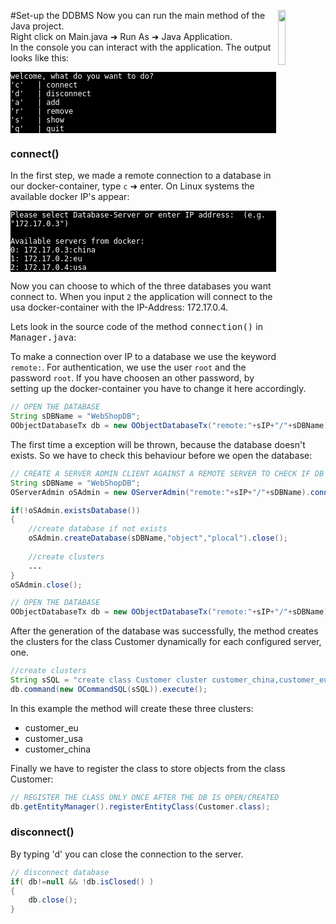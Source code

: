 #Set-up the DDBMS<a><img align="right" width="15%" src="https://github.com/pilleatus/orientdb-tutorial-distributed-database/blob/master/gitbook/images/setup_db.png?raw=true"/></a>
Now you can run the main method of the Java project.  
Right click on Main.java &#x279c; Run As &#x279c; Java Application.<br/>
In the console you can interact with the application. The output looks like this: 

<pre style="background-color:black; color:white"><code>welcome, what do you want to do?
'c'   | connect
'd'   | disconnect
'a'   | add
'r'   | remove
's'   | show
'q'   | quit
</code></pre>

### connect()

In the first step, we made a remote connection to a database in our docker-container, type `c` &#x279c; enter.
On Linux systems the available docker IP's appear:

<pre style="background-color:black; color:white"><code>Please select Database-Server or enter IP address:  (e.g. "172.17.0.3")

Available servers from docker:
0: 172.17.0.3:china
1: 172.17.0.2:eu
2: 172.17.0.4:usa
</code></pre>

Now you can choose to which of the three databases you want connect to.
When you input `2` the application will connect to the usa docker-container with the IP-Address: 172.17.0.4.

Lets look in the source code of the method <tt>connection()</tt> in <tt>Manager.java</tt>:

To make a connection over IP to a database we use the keyword `remote:`. For authentication, we use the user `root` and the password `root`. If you have choosen an other password, by setting up the docker-container you have to change it here accordingly. 

```java
// OPEN THE DATABASE
String sDBName = "WebShopDB";
OObjectDatabaseTx db = new OObjectDatabaseTx("remote:"+sIP+"/"+sDBName).open("root","root"); 
```	
	
The first time a exception will be thrown, because the database doesn't exists. So we have to check this behaviour before we open the database:  

```java				
// CREATE A SERVER ADMIN CLIENT AGAINST A REMOTE SERVER TO CHECK IF DB EXISTS				
String sDBName = "WebShopDB";
OServerAdmin oSAdmin = new OServerAdmin("remote:"+sIP+"/"+sDBName).connect("root","root");

if(!oSAdmin.existsDatabase())
{
	//create database if not exists	
	oSAdmin.createDatabase(sDBName,"object","plocal").close();
	
	//create clusters 
	...
}
oSAdmin.close();

// OPEN THE DATABASE
OObjectDatabaseTx db = new OObjectDatabaseTx("remote:"+sIP+"/"+sDBName).open("root","root");
```	

 After the generation of the database was successfully, the method creates the clusters for the class Customer dynamically for each configured server, one.  

```java
//create clusters
String sSQL = "create class Customer cluster customer_china,customer_eu,customer_usa";
db.command(new OCommandSQL(sSQL)).execute();
```


In this example the method will create these three clusters:
* customer_eu
* customer_usa
* customer_china

Finally we have to register the class to store objects from the class Customer:
```java
// REGISTER THE CLASS ONLY ONCE AFTER THE DB IS OPEN/CREATED
db.getEntityManager().registerEntityClass(Customer.class);
```


### disconnect()
By typing 'd' you can close the connection to the server.
```java
// disconnect database
if( db!=null && !db.isClosed() )
{
	db.close();
}
```